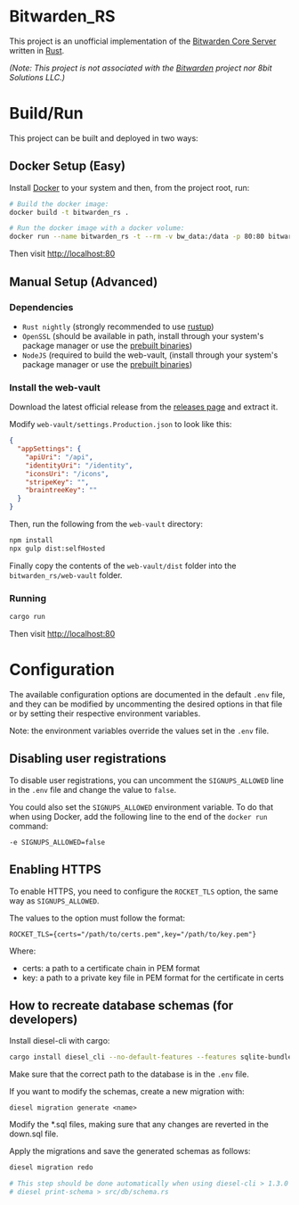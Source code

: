 
# Bitwarden_RS
This project is an unofficial implementation of the [Bitwarden Core Server](https://github.com/bitwarden/core) written in [Rust](https://www.rust-lang.org/).

*(Note: This project is not associated with the [Bitwarden](https://bitwarden.com/) project nor 8bit Solutions LLC.)*

# Build/Run
This project can be built and deployed in two ways:

## Docker Setup (Easy)
Install [Docker](https://www.docker.com/) to your system and then, from the project root, run:
```sh
# Build the docker image:
docker build -t bitwarden_rs .

# Run the docker image with a docker volume:
docker run --name bitwarden_rs -t --rm -v bw_data:/data -p 80:80 bitwarden_rs
```
Then visit [http://localhost:80](http://localhost:80)

## Manual Setup (Advanced)
### Dependencies
- `Rust nightly` (strongly recommended to use [rustup](https://rustup.rs/))
- `OpenSSL` (should be available in path, install through your system's package manager or use the [prebuilt binaries](https://wiki.openssl.org/index.php/Binaries))
- `NodeJS` (required to build the web-vault, (install through your system's package manager or use the [prebuilt binaries](https://nodejs.org/en/download/))

### Install the web-vault
Download the latest official release from the [releases page](https://github.com/bitwarden/web/releases) and extract it.

Modify `web-vault/settings.Production.json` to look like this:
```json
{
  "appSettings": {
    "apiUri": "/api",
    "identityUri": "/identity",
    "iconsUri": "/icons",
    "stripeKey": "",
    "braintreeKey": ""
  }
}
```

Then, run the following from the `web-vault` directory:
```sh
npm install
npx gulp dist:selfHosted
```

Finally copy the contents of the `web-vault/dist` folder into the `bitwarden_rs/web-vault` folder.

### Running
```sh
cargo run
```
Then visit [http://localhost:80](http://localhost:80)

# Configuration
The available configuration options are documented in the default `.env` file, and they can be modified by uncommenting the desired options in that file or by setting their respective environment variables.

Note: the environment variables override the values set in the `.env` file.

## Disabling user registrations
To disable user registrations, you can uncomment the `SIGNUPS_ALLOWED` line in the `.env` file and change the value to `false`.

You could also set the `SIGNUPS_ALLOWED` environment variable. To do that when using Docker, add the following line to the end of the `docker run` command:
```
-e SIGNUPS_ALLOWED=false
```

## Enabling HTTPS
To enable HTTPS, you need to configure the `ROCKET_TLS` option, the same way as `SIGNUPS_ALLOWED`.

The values to the option must follow the format:
```
ROCKET_TLS={certs="/path/to/certs.pem",key="/path/to/key.pem"}
```
Where:
- certs: a path to a certificate chain in PEM format
- key: a path to a private key file in PEM format for the certificate in certs

## How to recreate database schemas (for developers)
Install diesel-cli with cargo:
```sh
cargo install diesel_cli --no-default-features --features sqlite-bundled
```

Make sure that the correct path to the database is in the `.env` file.

If you want to modify the schemas, create a new migration with:
```
diesel migration generate <name>
```

Modify the *.sql files, making sure that any changes are reverted in the down.sql file.

Apply the migrations and save the generated schemas as follows:
```sh
diesel migration redo

# This step should be done automatically when using diesel-cli > 1.3.0
# diesel print-schema > src/db/schema.rs
```
